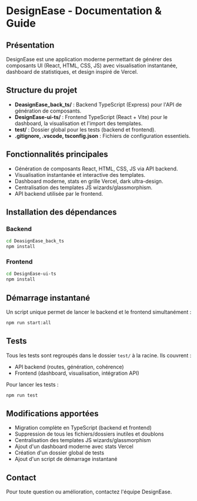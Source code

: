 # DesignEase - Documentation & Guide

## Présentation
DesignEase est une application moderne permettant de générer des composants UI (React, HTML, CSS, JS) avec visualisation instantanée, dashboard de statistiques, et design inspiré de Vercel.

## Structure du projet
- **DeasignEase_back_ts/** : Backend TypeScript (Express) pour l'API de génération de composants.
- **DesignEase-ui-ts/** : Frontend TypeScript (React + Vite) pour le dashboard, la visualisation et l'import des templates.
- **test/** : Dossier global pour les tests (backend et frontend).
- **.gitignore, .vscode, tsconfig.json** : Fichiers de configuration essentiels.

## Fonctionnalités principales
- Génération de composants React, HTML, CSS, JS via API backend.
- Visualisation instantanée et interactive des templates.
- Dashboard moderne, stats en grille Vercel, dark ultra-design.
- Centralisation des templates JS wizards/glassmorphism.
- API backend utilisée par le frontend.

## Installation des dépendances

### Backend
```bash
cd DeasignEase_back_ts
npm install
```

### Frontend
```bash
cd DesignEase-ui-ts
npm install
```

## Démarrage instantané
Un script unique permet de lancer le backend et le frontend simultanément :
```bash
npm run start:all
```

## Tests
Tous les tests sont regroupés dans le dossier `test/` à la racine. Ils couvrent :
- API backend (routes, génération, cohérence)
- Frontend (dashboard, visualisation, intégration API)

Pour lancer les tests :
```bash
npm run test
```

## Modifications apportées
- Migration complète en TypeScript (backend et frontend)
- Suppression de tous les fichiers/dossiers inutiles et doublons
- Centralisation des templates JS wizards/glassmorphism
- Ajout d'un dashboard moderne avec stats Vercel
- Création d'un dossier global de tests
- Ajout d'un script de démarrage instantané

## Contact
Pour toute question ou amélioration, contactez l'équipe DesignEase.
